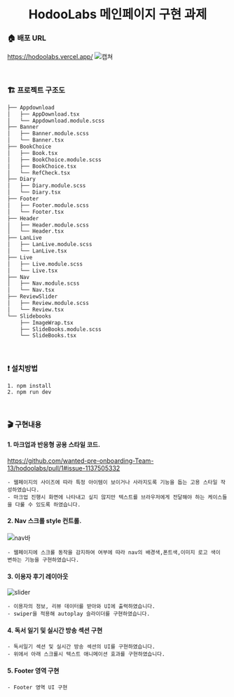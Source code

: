<h1 align= "center"> HodooLabs 메인페이지 구현 과제</h1>

### :house: 배포 URL
https://hodoolabs.vercel.app/
![캡쳐](https://user-images.githubusercontent.com/85682854/154102208-ef02b9a7-0053-44eb-8c55-d6687439cc2b.png)

<br/>

### 🏗 프로젝트 구조도

```html
├── Appdownload
│   ├── AppDownload.tsx
│   └── Appdownload.module.scss
├── Banner
│   ├── Banner.module.scss
│   └── Banner.tsx
├── BookChoice
│   ├── Book.tsx
│   ├── BookChoice.module.scss
│   ├── BookChoice.tsx
│   └── RefCheck.tsx
├── Diary
│   ├── Diary.module.scss
│   └── Diary.tsx
├── Footer
│   ├── Footer.module.scss
│   └── Footer.tsx
├── Header
│   ├── Header.module.scss
│   └── Header.tsx
├── LanLive
│   ├── LanLive.module.scss
│   └── LanLive.tsx
├── Live
│   ├── Live.module.scss
│   └── Live.tsx
├── Nav
│   ├── Nav.module.scss
│   └── Nav.tsx
├── ReviewSlider
│   ├── Review.module.scss
│   └── Review.tsx
└── Slidebooks
    ├── ImageWrap.tsx
    ├── SlideBooks.module.scss
    └── SlideBooks.tsx
```
<br/>

### :exclamation: 설치방법

```
1. npm install
2. npm run dev
```

<br/>

### :clapper: 구현내용

#### 1. 마크업과 반응형 공용 스타일 코드. 
https://github.com/wanted-pre-onboarding-Team-13/hodoolabs/pull/1#issue-1137505332
```
- 웹페이지의 사이즈에 따라 특정 아이템이 보이거나 사라지도록 기능을 돕는 고용 스타일 작성하였습니다.
- 마크업 진행시 화면에 나타내고 싶지 않지만 텍스트를 브라우저에게 전달해야 하는 케이스들을 다룰 수 있도록 하였습니다.
```
#### 2. Nav 스크롤 style 컨트롤.

![nav바](https://user-images.githubusercontent.com/77766718/154122918-9d738590-b4cd-4ded-9d36-51ee51ad0740.gif)

```
- 웹페이지에 스크롤 동작을 감지하여 여부에 따라 nav의 배경색,폰트색,이미지 로고 색이 변하는 기능을 구현하였습니다.
```

#### 3. 이용자 후기 레이아웃

![slider](https://user-images.githubusercontent.com/77766718/154124480-80609f9f-ee9a-416d-98c1-cc3e404783b3.gif)

```
- 이용자의 정보, 리뷰 데이터를 받아와 UI에 출력하였습니다.
- swiper을 적용해 autoplay 슬라이더를 구현하였습니다.
```

#### 4. 독서 일기 및 실시간 방송 섹션 구현

```
- 독서일기 섹션 및 실시간 방송 섹션의 UI를 구현하였습니다.
- 위에서 아래 스크롤시 텍스트 애니메이션 효과를 구현하였습니다.
```

#### 5. Footer 영역 구현

```
- Footer 영역 UI 구현
```